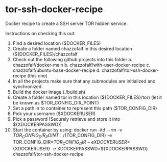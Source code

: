 # tor-ssh-docker-recipe
Docker recipe to create a SSH server TOR hidden service.

Instructions on checking this out:
1. Find a desired location ($DOCKER_FILES)
2. Create a folder named chazzofalf in this desired location (${DOCKER_FILES}/chazzofalf
3. Check out the following github projects into this folder
  a. chazzofalf/docker-main
  b. chazzofalf/with-user-docker-recipe
  c. chazzofalf/ubuntu-base-docker-recipe
  d. chazzofalf/tor-ssh-docker-recipe (this one)
4. In all the projects make sure that any submodules are initialized and synchronized.
5. Build the docker image (./build.sh)
6. Create a folder named tor in this location (${DOCKER_FILES}/tor) (let it be known as $TOR_CONFIG_DIR_POINT)
7. Set a path in to container to represent this path ($TOR_CONFIG_DIR)
7. Pick your username ($XDOCKERUSER)
8. Pick a password (Securely retrieve and store it into ${XDOCKERPASSWD})
9. Start the container by using:
  docker run -itd --rm -v ${TOR_CONFIG_DIR_POINT}:/${TOR_CONFIG_DIR} -e TOR_CONFIG_DIR=${TOR_CONFIG_DIR} -e XDOCKERUSER=${XDOCKERUSER} -e XDOCKERPASSWD=${XDOCKERPASSWD} chazzofalf/tor-ssh-docker-recipe

